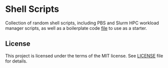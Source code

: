 # Shell Scripts

Collection of random shell scripts, including PBS and Slurm HPC workload manager scripts, as well as a boilerplate code [file](boilerplate.sh) to use as a starter.

## License

This project is licensed under the terms of the MIT license. See [LICENSE](LICENSE) file for details.

